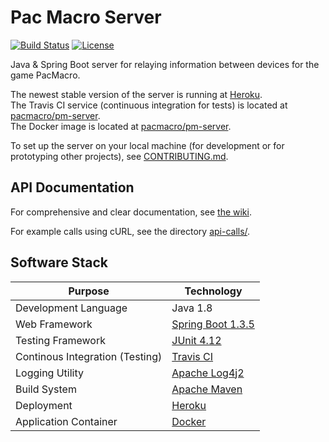 # Pac Macro Server

[![Build Status](https://travis-ci.org/pacmacro/pm-server.svg?branch=master)](https://travis-ci.org/pacmacro/pm-server)
[![License](https://img.shields.io/github/license/mashape/apistatus.svg?maxAge=2592000)](https://github.com/pacmacro/pm-server/blob/master/LICENSE)

Java & Spring Boot server for relaying information between devices for the game PacMacro.

The newest stable version of the server is running at [Heroku](http://pacmacro.herokuapp.com/).  
The Travis CI service (continuous integration for tests) is located at [pacmacro/pm-server](https://travis-ci.org/pacmacro/pm-server).  
The Docker image is located at [pacmacro/pm-server](https://hub.docker.com/r/pacmacro/pm-server/).

To set up the server on your local machine (for development or for prototyping other projects), see [CONTRIBUTING.md](https://github.com/pacmacro/pm-server/blob/master/CONTRIBUTING.md).

## API Documentation

For comprehensive and clear documentation, see [the wiki](https://github.com/pacmacro/pm-server/wiki/API-Documentation).

For example calls using cURL, see the directory [api-calls/](https://github.com/pacmacro/pm-server/tree/master/api-calls).

## Software Stack

| Purpose | Technology |
| --- | --- |
| Development Language | Java 1.8 |
| Web Framework | [Spring Boot 1.3.5](http://projects.spring.io/spring-boot/) |
| Testing Framework | [JUnit 4.12](http://junit.org/junit4/) |
| Continous Integration (Testing) | [Travis CI](https://travis-ci.org/)
| Logging Utility | [Apache Log4j2](http://logging.apache.org/log4j/2.x/) |
| Build System | [Apache Maven](https://maven.apache.org/) |
| Deployment | [Heroku](http://heroku.com/) |
| Application Container | [Docker](https://www.docker.com/) |
